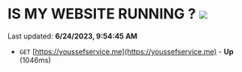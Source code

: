 # IS MY WEBSITE RUNNING ? [![](https://img.shields.io/static/v1?label=Sponsor&message=%E2%9D%A4&logo=GitHub&color=%23fe8e86)](https://github.com/sponsors/<username>)

Last updated: **6/24/2023, 9:54:45 AM**

- `GET` [https://youssefservice.me](https://youssefservice.me) - **Up** (1046ms)
